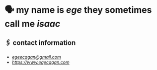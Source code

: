 # 🗣️ my name is *ege* they sometimes call me _isaac_

## 🖇️ contact information
- *egeecagan@gmail.com*
- *https://www.egecagan.com*
